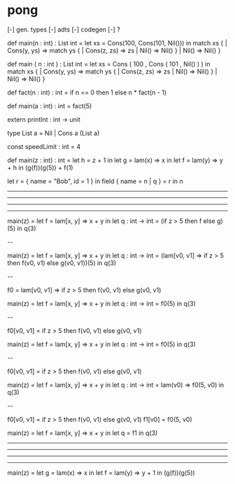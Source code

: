# pong

[-] gen. types
[-] adts
[-] codegen
[-] ?

def 
  main(n : int) : List int = 
    let 
      xs = 
        Cons(100, Cons(101, Nil())) 
      in 
        match xs { 
          | Cons(y, ys) => 
              match ys { 
                | Cons(z, zs) => zs 
                | Nil() => Nil() 
              } 
          | Nil() => Nil() 
        }


def 
  main
    ( n : int 
    ) : List int = 
      let 
        xs = 
          Cons
            ( 100
            , Cons
              ( 101
              , Nil()
              )
            ) 
        in 
          match xs { 
            | Cons(y, ys) => 
                match ys { 
                  | Cons(z, zs) => zs 
                  | Nil() => Nil() 
                } 
            | Nil() => Nil() 
          }

def 
  fact(n : int) : int = 
    if 
      n == 0 
        then 
          1 
        else 
          n * fact(n - 1) 

def main(a : int) : int = 
  fact(5)


extern
  printInt : int -> unit

type List a
  = Nil
  | Cons a (List a)

const 
  speedLimit : int = 4

def 
  main(z : int) : int =
   let
     h =
       z + 1
     in
       let
         g =
           lam(x) => 
             x
         in
           let
             f =
               lam(y) =>
                 y + h
             in
               (g(f))(g(5)) + f(1)
         

let
  r =
    { name = "Bob", id = 1 }
  in
    field 
      { name = n | q } = 
        r 
      in 
        n
    
-------------------
-------------------
-------------------
-------------------
    



main(z) =
  let 
    f =
      lam[x, y] => x + y
    in
      let 
        q : int -> int =
          (if z > 5 then f else g)(5)
        in
          q(3)

--

main(z) =
  let 
    f =
      lam[x, y] => x + y
    in
      let 
        q : int -> int =
          (lam[v0, v1] => if z > 5 then f(v0, v1) else g(v0, v1))(5)
        in
          q(3)

--

f0 = lam[v0, v1] => if z > 5 then f(v0, v1) else g(v0, v1)

main(z) =
  let 
    f =
      lam[x, y] => x + y
    in
      let 
        q : int -> int =
          f0(5)
        in
          q(3)

--

f0[v0, v1] = if z > 5 then f(v0, v1) else g(v0, v1)

main(z) =
  let 
    f =
      lam[x, y] => x + y
    in
      let 
        q : int -> int =
          f0(5)
        in
          q(3)

--

f0[v0, v1] = if z > 5 then f(v0, v1) else g(v0, v1)

main(z) =
  let 
    f =
      lam[x, y] => x + y
    in
      let 
        q : int -> int =
          lam(v0) => f0(5, v0)
        in
          q(3)

--

f0[v0, v1] = if z > 5 then f(v0, v1) else g(v0, v1)
f1[v0] = f0(5, v0)

main(z) =
  let 
    f =
      lam[x, y] => x + y
    in
      let 
        q =
          f1
        in
          q(3)




-------------------
-------------------
-------------------
-------------------


main(z) =
  let 
    g = 
      lam(x) => 
        x
    in
      let 
        f =
          lam(y) => y + 1
      in
        (g(f))(g(5))



